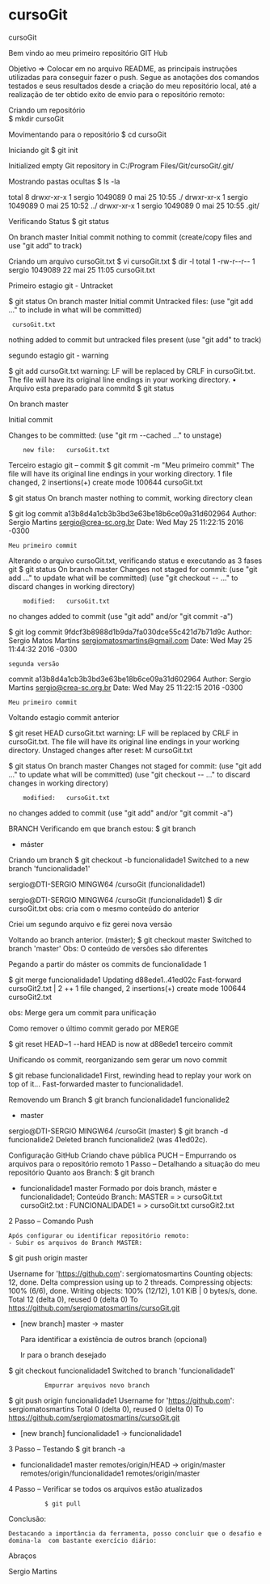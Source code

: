# cursoGit
cursoGit

Bem vindo ao meu primeiro repositório GIT Hub

Objetivo => Colocar em no arquivo README, as principais instruções utilizadas para conseguir fazer o push.
Segue as anotações dos comandos testados e seus resultados desde a criação do meu repositório local, até a realização de ter obtido exito de envio para o repositório remoto:

Criando um repositório  
$ mkdir cursoGit

Movimentando para o repositório
$ cd cursoGit

Iniciando git 
$ git init

Initialized empty Git repository in C:/Program Files/Git/cursoGit/.git/

Mostrando pastas ocultas
$ ls -la

total 8
drwxr-xr-x 1 sergio 1049089 0 mai 25 10:55 ./
drwxr-xr-x 1 sergio 1049089 0 mai 25 10:52 ../
drwxr-xr-x 1 sergio 1049089 0 mai 25 10:55 .git/

Verificando Status 
$ git status

On branch master
Initial commit
nothing to commit (create/copy files and use "git add" to track)

Criando um arquivo  cursoGit.txt
$ vi cursoGit.txt
$ dir -l
total 1
-rw-r--r-- 1 sergio 1049089 22 mai 25 11:05 cursoGit.txt

Primeiro estagio git  -  Untracket

$ git status
On branch master
Initial commit
Untracked files:
  (use "git add <file>..." to include in what will be committed)

     cursoGit.txt

nothing added to commit but untracked files present (use "git add" to track)


segundo estagio git  - warning 

$ git add cursoGit.txt
warning: LF will be replaced by CRLF in cursoGit.txt.
The file will have its original line endings in your working directory.
•	Arquivo esta preparado para commitd
$ git status

On branch master

Initial commit

Changes to be committed:
  (use "git rm --cached <file>..." to unstage)

        new file:   cursoGit.txt

Terceiro estagio git – commit
$ git commit -m "Meu primeiro commit"
The file will have its original line endings in your working directory.
 1 file changed, 2 insertions(+)
 create mode 100644 cursoGit.txt

$ git status
On branch master
nothing to commit, working directory clean

$ git log
commit a13b8d4a1cb3b3bd3e63be18b6ce09a31d602964
Author: Sergio Martins <sergio@crea-sc.org.br>
Date:   Wed May 25 11:22:15 2016 -0300

    Meu primeiro commit

Alterando o arquivo cursoGit.txt, verificando status e executando as 3 fases git
$ git status
On branch master
Changes not staged for commit:
  (use "git add <file>..." to update what will be committed)
  (use "git checkout -- <file>..." to discard changes in working directory)

        modified:   cursoGit.txt

no changes added to commit (use "git add" and/or "git commit -a")

$ git log
commit 9fdcf3b8988d1b9da7fa030dce55c421d7b71d9c
Author: Sergio Matos Martins <sergiomatosmartins@gmail.com>
Date:   Wed May 25 11:44:32 2016 -0300

    segunda versão

commit a13b8d4a1cb3b3bd3e63be18b6ce09a31d602964
Author: Sergio Martins <sergio@crea-sc.org.br>
Date:   Wed May 25 11:22:15 2016 -0300

    Meu primeiro commit

Voltando estagio commit anterior

$ git reset HEAD cursoGit.txt
warning: LF will be replaced by CRLF in cursoGit.txt.
The file will have its original line endings in your working directory.
Unstaged changes after reset:
M       cursoGit.txt

$ git status
On branch master
Changes not staged for commit:
  (use "git add <file>..." to update what will be committed)
  (use "git checkout -- <file>..." to discard changes in working directory)

        modified:   cursoGit.txt

no changes added to commit (use "git add" and/or "git commit -a")

BRANCH
Verificando em que branch estou:
$ git branch
* máster

Criando um branch
$ git checkout -b funcionalidade1
Switched to a new branch 'funcionalidade1'

sergio@DTI-SERGIO MINGW64 /cursoGit (funcionalidade1)

sergio@DTI-SERGIO MINGW64 /cursoGit (funcionalidade1)
$ dir
cursoGit.txt
obs: cria com o mesmo conteúdo do anterior

Criei um segundo arquivo e fiz gerei nova versão

Voltando ao branch anterior. (máster);
$ git checkout master
Switched to branch 'master'
Obs: O conteúdo de versões são diferentes

Pegando a partir do máster os commits de funcionalidade 1

$ git merge funcionalidade1
Updating d88ede1..41ed02c
Fast-forward
 cursoGit2.txt | 2 ++
 1 file changed, 2 insertions(+)
 create mode 100644 cursoGit2.txt

obs: Merge gera um commit para unificação 

Como remover o último commit gerado por MERGE

$ git reset HEAD~1 --hard
HEAD is now at d88ede1 terceiro commit



Unificando os commit, reorganizando sem gerar um novo commit

$ git rebase funcionalidade1
First, rewinding head to replay your work on top of it...
Fast-forwarded master to funcionalidade1.

Removendo um Branch
$ git branch
  funcionalidade1
  funcionalide2
* master

sergio@DTI-SERGIO MINGW64 /cursoGit (master)
$ git branch -d  funcionalide2
Deleted branch funcionalide2 (was 41ed02c).

Configuração GitHub
Criando chave pública
PUCH – Empurrando os arquivos para o repositório remoto
1 Passo – Detalhando a situação do meu repositório
Quanto aos Branch:
$ git branch
* funcionalidade1
 	 master
Formado por dois branch, máster e funcionalidade1;
Conteúdo Branch:
MASTER = > cursoGit.txt  cursoGit2.txt :
FUNCIONALIDADE1 = >  cursoGit.txt  cursoGit2.txt

2 Passo – Comando Push

	Após configurar ou identificar repositório remoto:
	- Subir os arquivos do Branch MASTER:

$ git push origin master

Username for 'https://github.com': sergiomatosmartins
Counting objects: 12, done.
Delta compression using up to 2 threads.
Compressing objects: 100% (6/6), done.
Writing objects: 100% (12/12), 1.01 KiB | 0 bytes/s, done.
Total 12 (delta 0), reused 0 (delta 0)
To https://github.com/sergiomatosmartins/cursoGit.git
 * [new branch]      master -> master
 
	Para identificar a existência de outros branch (opcional)

	Ir para o branch desejado

$ git checkout funcionalidade1
Switched to branch 'funcionalidade1'

              Empurrar arquivos novo branch 

$ git push origin funcionalidade1
Username for 'https://github.com': sergiomatosmartins
Total 0 (delta 0), reused 0 (delta 0)
To https://github.com/sergiomatosmartins/cursoGit.git
 * [new branch]      funcionalidade1 -> funcionalidade1

3 Passo – Testando 
$ git branch -a

* funcionalidade1
  master
  remotes/origin/HEAD -> origin/master
  remotes/origin/funcionalidade1
  remotes/origin/master

4 Passo – Verificar se todos os arquivos estão atualizados

              $ git pull


Conclusão:
 
	Destacando a importância da ferramenta, posso concluir que o desafio e domina-la  com bastante exercício diário:

Abraços

Sergio Martins 
